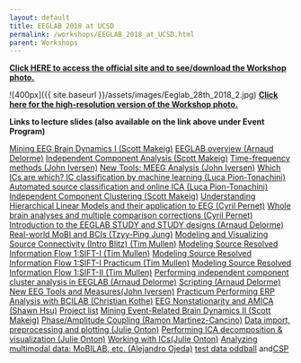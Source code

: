 ```yaml
---
layout: default
title: EEGLAB 2018 at UCSD
permalink: /workshops/EEGLAB_2018_at_UCSD.html
parent: Workshops
---
```


[<b>Click HERE to access the official site and to see/download the
Workshop
photo.</b>](https://sites.google.com/ucsd.edu/eeglab-2018/eeglab-home)


![400px]({{ site.baseurl }}/assets/images/Eeglab_28th_2018_2.jpg)
[<b>Click here for the high-resolution version of the Workshop
photo.</b>](https://sites.google.com/ucsd.edu/eeglab-2018/eeglab-home)


**Links to lecture slides (also available on the link above under Event
Program)**

[Mining EEG Brain Dynamics I (Scott
Makeig)](https://sccn.ucsd.edu/githubwiki/files/mining_i_scott_makeig.pdf)
[EEGLAB overview (Arnaud
Delorme)](https://sccn.ucsd.edu/githubwiki/files/eeglab-overview2018.pdf)
[Independent Component Analysis (Scott
Makeig)](https://sccn.ucsd.edu/githubwiki/files/makeig_ucsd18_ica.pdf)
[Time-frequency methods (John
Iversen)](https://sccn.ucsd.edu/githubwiki/files/eeglab-timefrequencymethods.pdf)
[New Tools: MEEG Analysis (John
Iversen)](https://sccn.ucsd.edu/githubwiki/files/eeglab2018_ucsd_jri_meeg_handout.pdf)
[Which ICs are which? IC classification by machine learning (Luca
Pion-Tonachini)](https://sccn.ucsd.edu/githubwiki/files/eeglab2018_lpt_evaluation_ica2.pdf)
[Automated source classification and online ICA (Luca
Pion-Tonachini)](https://sccn.ucsd.edu/githubwiki/files/eeglab2018_automated_source_classification.pdf)
[Independent Component Clustering (Scott
Makeig)](https://sccn.ucsd.edu/githubwiki/files/makeig_ucsd18_clustering.pdf)
[Understanding Hierarchical Linear Models and their application to EEG
(Cyril Pernet)](https://sccn.ucsd.edu/githubwiki/files/eeglab2018_hlm.pdf)
[Whole brain analyses and multiple comparison corrections (Cyril
Pernet)](https://sccn.ucsd.edu/githubwiki/files/eeglab2018_mcc.pdf)
[Introduction to the EEGLAB STUDY and STUDY designs (Arnaud
Delorme)](https://sccn.ucsd.edu/githubwiki/files/eeglab2018_study_design.pdf)
[Real-world MoBI and BCIs (Tzyy-Ping
Jung)](https://sccn.ucsd.edu/githubwiki/files/real-world_neuroimaging.pdf)
[Modeling and Visualizing Source Connectivity (Intro Blitz) (Tim
Mullen)](https://sccn.ucsd.edu/githubwiki/files/sift_introblitz.pdf)
[Modeling Source Resolved Information Flow 1:SIFT-I (Tim
Mullen)](https://sccn.ucsd.edu/githubwiki/files/sifti.pdf)
[Modeling Source Resolved Information Flow 1:SIFT-I Practicum (Tim
Mullen)](https://sccn.ucsd.edu/githubwiki/files/sifti-practicum.pdf)
[Modeling Source Resolved Information Flow 1:SIFT-II (Tim
Mullen)](https://sccn.ucsd.edu/githubwiki/files/siftii.pdf)
[Performing independent component cluster analysis in EEGLAB (Arnaud
Delorme)](https://sccn.ucsd.edu/githubwiki/files/eeglab2018_clustering.pdf)
[Scripting (Arnaud
Delorme)](https://sccn.ucsd.edu/githubwiki/files/eeglab2018_scripting5.pdf)
[New EEG Tools and Measures(John
Iversen)](https://sccn.ucsd.edu/githubwiki/files/eeglab2018_newtoolsintro_iversen.pdf)
[Practicum Performing ERP Analysis with BCILAB (Christian
Kothe)](https://sccn.ucsd.edu/githubwiki/files/practicum_performing_erp_analysis_with_bcilab.pdf)
[EEG Nonstationarity and AMICA (Shawn
Hsu)](https://sccn.ucsd.edu/githubwiki/files/eeg_nonstationarity_and_amica.pdf)
[Project list](https://sccn.ucsd.edu/githubwiki/files/project_list.pdf)
[Mining Event-Related Brain Dynamics II (Scott
Makeig)](https://sccn.ucsd.edu/githubwiki/files/mining_event_related_brain_dynamicsii.pdf)
[Phase/Amplitude Coupling (Ramon
Martinez-Cancino)](https://sccn.ucsd.edu/githubwiki/files/pac_rmc.pdf)
[Data import, preprocessing and plotting (Julie
Onton)](https://sccn.ucsd.edu/githubwiki/files/data_import_preprocessing_and_plotting_onton.pdf)
[Performing ICA decomposition & visualization (Julie
Onton)](https://sccn.ucsd.edu/githubwiki/files/performing_ica_decomposition_visualization_onton.pdf)
[Working with ICs(Julie
Onton)](https://sccn.ucsd.edu/githubwiki/files/working_with_ics_onton.pdf)
[Analyzing multimodal data: MoBILAB, etc. (Alejandro
Ojeda)](https://sccn.ucsd.edu/githubwiki/files/analysis_of_multimodal_data_mobilab_ojeda.pdf)
[test data oddball](https://sccn.ucsd.edu/githubwiki/files/simpleoddball.zip) and[CSP](/media:CSP.png "wikilink")

